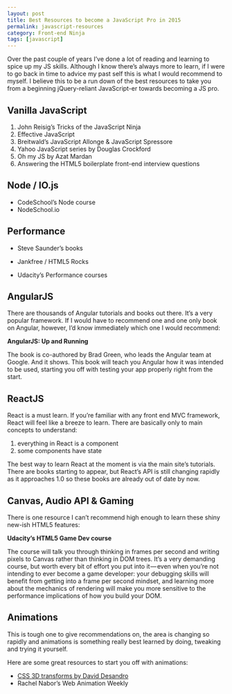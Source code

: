 ```yaml
---
layout: post
title: Best Resources to become a JavaScript Pro in 2015
permalink: javascript-resources
category: Front-end Ninja
tags: [javascript]
---
```


Over the past couple of years I’ve done a lot of reading and learning to spice up my JS skills. Although I know there’s always more to learn, if I were to go back in time to advice my past self this is what I would recommend to myself. I believe this to be a run down of the best resources to take you from a beginning jQuery-reliant JavaScript-er towards becoming a JS pro.

## Vanilla JavaScript
1. John Reisig’s Tricks of the JavaScript Ninja
2. Effective JavaScript
3. Breitwald’s JavaScript Allonge & JavaScript Spressore
4. Yahoo JavaScript series by Douglas Crockford
5. Oh my JS by Azat Mardan
6. Answering the HTML5 boilerplate front-end interview questions

## Node / IO.js
- CodeSchool’s Node course
- NodeSchool.io

## Performance
- Steve Saunder’s books

- Jankfree / HTML5 Rocks

- Udacity’s Performance courses

## AngularJS
There are thousands of Angular tutorials and books out there. It’s a very popular framework. If I would have to recommend one and one only book on Angular, however, I’d know immediately which one I would recommend:

**AngularJS: Up and Running**

The book is co-authored by Brad Green, who leads the Angular team at Google. And it shows. This book will teach you Angular how it was intended to be used, starting you off with testing your app properly right from the start.

## ReactJS
React is a must learn. If you’re familiar with any front end MVC framework, React will feel like a breeze to learn. There are basically only to main concepts to understand:

1. everything in React is a component
2. some components have state

The best way to learn React at the moment is via the main site’s tutorials. There are books starting to appear, but React’s API is still changing rapidly as it approaches 1.0 so these books are already out of date by now.

## Canvas, Audio API & Gaming
There is one resource I can’t recommend high enough to learn these shiny new-ish HTML5 features:

**Udacity’s HTML5 Game Dev course**

The course will talk you through thinking in frames per second and writing pixels to Canvas rather than thinking in DOM trees. It’s a very demanding course, but worth every bit of effort you put into it — even when you’re not intending to ever become a game developer: your debugging skills will benefit from getting into a frame per second mindset, and learning more about the mechanics of rendering will make you more sensitive to the performance implications of how you build your DOM.

## Animations
This is tough one to give recommendations on, the area is changing so rapidly and animations is something really best learned by doing, tweaking and trying it yourself. 

Here are some great resources to start you off with animations:

- [CSS 3D transforms by David Desandro](https://desandro.github.io/3dtransforms/)
- Rachel Nabor’s Web Animation Weekly
